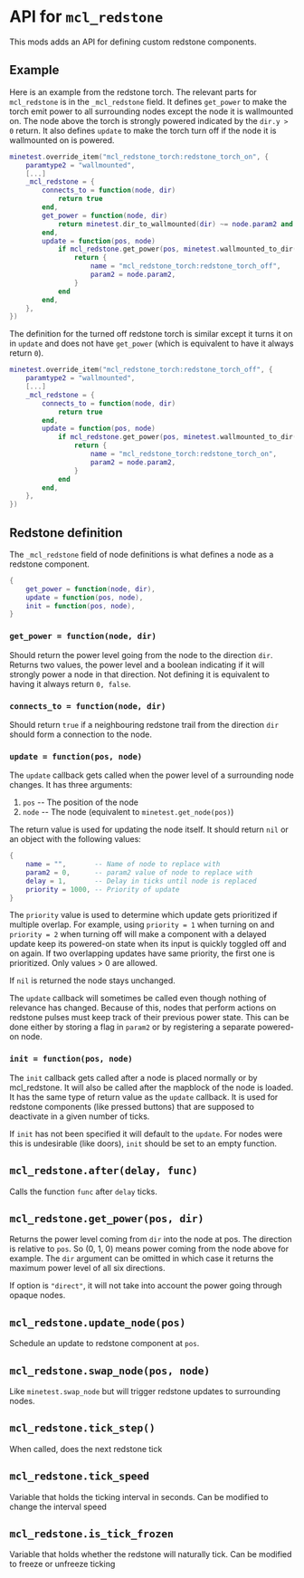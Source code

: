 # API for `mcl_redstone`

This mods adds an API for defining custom redstone components.

## Example

Here is an example from the redstone torch. The relevant parts for
`mcl_redstone` is in the `_mcl_redstone` field. It defines `get_power` to make
the torch emit power to all surrounding nodes except the node it is wallmounted
on.  The node above the torch is strongly powered indicated by the `dir.y > 0`
return. It also defines `update` to make the torch turn off if the node it is
wallmounted on is powered.

```lua
minetest.override_item("mcl_redstone_torch:redstone_torch_on", {
    paramtype2 = "wallmounted",
    [...]
    _mcl_redstone = {
        connects_to = function(node, dir)
            return true
        end,
        get_power = function(node, dir)
            return minetest.dir_to_wallmounted(dir) ~= node.param2 and 15 or 0, dir.y > 0
        end,
        update = function(pos, node)
            if mcl_redstone.get_power(pos, minetest.wallmounted_to_dir(node.param2))) ~= 0 then
                return {
                    name = "mcl_redstone_torch:redstone_torch_off",
                    param2 = node.param2,
                }
            end
        end,
    },
})
```

The definition for the turned off redstone torch is similar except it turns it
on in `update` and does not have `get_power` (which is equivalent to have it
always return `0`).

```lua
minetest.override_item("mcl_redstone_torch:redstone_torch_off", {
    paramtype2 = "wallmounted",
    [...]
    _mcl_redstone = {
        connects_to = function(node, dir)
            return true
        end,
        update = function(pos, node)
            if mcl_redstone.get_power(pos, minetest.wallmounted_to_dir(node.param2)) == 0 then
                return {
                    name = "mcl_redstone_torch:redstone_torch_on",
                    param2 = node.param2,
                }
            end
        end,
    },
})
```

## Redstone definition

The `_mcl_redstone` field of node definitions is what defines a node as a
redstone component.

```lua
{
    get_power = function(node, dir),
    update = function(pos, node),
    init = function(pos, node),
}
```

### `get_power = function(node, dir)`

Should return the power level going from the node to the direction `dir`.
Returns two values, the power level and a boolean indicating if it will
strongly power a node in that direction. Not defining it is equivalent to
having it always return `0, false`.

### `connects_to = function(node, dir)`

Should return `true` if a neighbouring redstone trail from the direction `dir`
should form a connection to the node.

### `update = function(pos, node)`

The `update` callback gets called when the power level of a surrounding node
changes. It has three arguments:

1. `pos` -- The position of the node
2. `node` -- The node (equivalent to `minetest.get_node(pos)`)

The return value is used for updating the node itself. It should return `nil`
or an object with the following values:

```lua
{
    name = "",       -- Name of node to replace with
    param2 = 0,      -- param2 value of node to replace with
    delay = 1,       -- Delay in ticks until node is replaced
    priority = 1000, -- Priority of update
}
```

The `priority` value is used to determine which update gets prioritized if
multiple overlap. For example, using `priority = 1` when turning on and
`priority = 2` when turning off will make a component with a delayed update
keep its powered-on state when its input is quickly toggled off and on again.
If two overlapping updates have same priority, the first one is prioritized.
Only values > 0 are allowed.

If `nil` is returned the node stays unchanged.

The `update` callback will sometimes be called even though nothing of relevance
has changed. Because of this, nodes that perform actions on redstone pulses
must keep track of their previous power state. This can be done either by
storing a flag in `param2` or by registering a separate powered-on node.

### `init = function(pos, node)`

The `init` callback gets called after a node is placed normally or by
mcl_redstone. It will also be called after the mapblock of the node is loaded.
It has the same type of return value as the `update` callback. It is used for
redstone components (like pressed buttons) that are supposed to deactivate in a
given number of ticks.

If `init` has not been specified it will default to the `update`. For nodes
were this is undesirable (like doors), `init` should be set to an empty
function.

## `mcl_redstone.after(delay, func)`

Calls the function `func` after `delay` ticks.

## `mcl_redstone.get_power(pos, dir)`

Returns the power level coming from `dir` into the node at pos. The direction
is relative to `pos`. So (0, 1, 0) means power coming from the node above for
example. The `dir` argument can be omitted in which case it returns the maximum
power level of all six directions.

If option is `"direct"`, it will not take into account the power going through
opaque nodes.

## `mcl_redstone.update_node(pos)`

Schedule an update to redstone component at `pos`.

## `mcl_redstone.swap_node(pos, node)`

Like `minetest.swap_node` but will trigger redstone updates to surrounding
nodes.

## `mcl_redstone.tick_step()`

When called, does the next redstone tick

## `mcl_redstone.tick_speed`

Variable that holds the ticking interval in seconds. Can be modified to change the interval speed

## `mcl_redstone.is_tick_frozen`

Variable that holds whether the redstone will naturally tick. Can be modified to freeze or unfreeze ticking
